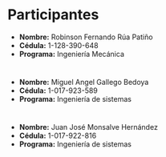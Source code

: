 # Participantes

- **Nombre:** Robinson Fernando Rúa Patiño  
- **Cédula:** 1-128-390-648  
- **Programa:** Ingeniería Mecánica
 #

- **Nombre:** Miguel Angel Gallego Bedoya  
- **Cédula:** 1-017-923-589  
- **Programa:** Ingeniería de sistemas
 #

- **Nombre:** Juan José Monsalve Hernández  
- **Cédula:** 1-017-922-816  
- **Programa:** Ingeniería de sistemas
